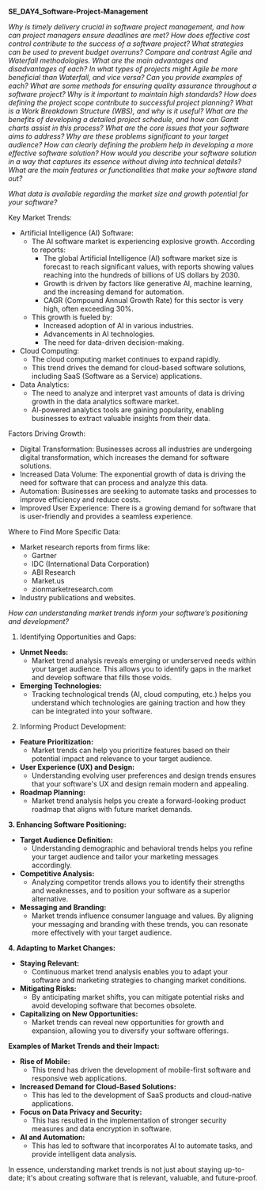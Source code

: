 **SE_DAY4_Software-Project-Management**

*Why is timely delivery crucial in software project management, and how can project managers ensure deadlines are met?*
*How does effective cost control contribute to the success of a software project? What strategies can be used to prevent budget overruns?*
*Compare and contrast Agile and Waterfall methodologies. What are the main advantages and disadvantages of each?*
*In what types of projects might Agile be more beneficial than Waterfall, and vice versa? Can you provide examples of each?*
*What are some methods for ensuring quality assurance throughout a software project? Why is it important to maintain high standards?*
*How does defining the project scope contribute to successful project planning? What is a Work Breakdown Structure (WBS), and why is it useful?*
*What are the benefits of developing a detailed project schedule, and how can Gantt charts assist in this process?*
*What are the core issues that your software aims to address? Why are these problems significant to your target audience?*
*How can clearly defining the problem help in developing a more effective software solution?*
*How would you describe your software solution in a way that captures its essence without diving into technical details?*
*What are the main features or functionalities that make your software stand out?*

*What data is available regarding the market size and growth potential for your software?*

Key Market Trends:

* Artificial Intelligence (AI) Software:
    * The AI software market is experiencing explosive growth. According to reports:
        * The global Artificial Intelligence (AI) software market size is forecast to reach significant values, with reports showing values reaching into the hundreds of billions of US dollars by 2030.
        * Growth is driven by factors like generative AI, machine learning, and the increasing demand for automation.
        * CAGR (Compound Annual Growth Rate) for this sector is very high, often exceeding 30%.
    * This growth is fueled by:
        * Increased adoption of AI in various industries.
        * Advancements in AI technologies.
        * The need for data-driven decision-making.
* Cloud Computing:
    * The cloud computing market continues to expand rapidly.
    * This trend drives the demand for cloud-based software solutions, including SaaS (Software as a Service) applications.
* Data Analytics:
    * The need to analyze and interpret vast amounts of data is driving growth in the data analytics software market.
    * AI-powered analytics tools are gaining popularity, enabling businesses to extract valuable insights from their data.

Factors Driving Growth:

* Digital Transformation: Businesses across all industries are undergoing digital transformation, which increases the demand for software solutions.
* Increased Data Volume: The exponential growth of data is driving the need for software that can process and analyze this data.
* Automation: Businesses are seeking to automate tasks and processes to improve efficiency and reduce costs.
* Improved User Experience: There is a growing demand for software that is user-friendly and provides a seamless experience.

Where to Find More Specific Data:

* Market research reports from firms like:
    * Gartner
    * IDC (International Data Corporation)
    * ABI Research
    * Market.us
    * zionmarketresearch.com
* Industry publications and websites.

*How can understanding market trends inform your software’s positioning and development?*
1. Identifying Opportunities and Gaps:

* **Unmet Needs:**
    * Market trend analysis reveals emerging or underserved needs within your target audience. This allows you to identify gaps in the market and develop software that fills those voids.
* **Emerging Technologies:**
    * Tracking technological trends (AI, cloud computing, etc.) helps you understand which technologies are gaining traction and how they can be integrated into your software.

2. Informing Product Development:

* **Feature Prioritization:**
    * Market trends can help you prioritize features based on their potential impact and relevance to your target audience.
* **User Experience (UX) and Design:**
    * Understanding evolving user preferences and design trends ensures that your software's UX and design remain modern and appealing.
* **Roadmap Planning:**
    * Market trend analysis helps you create a forward-looking product roadmap that aligns with future market demands.

**3. Enhancing Software Positioning:**

* **Target Audience Definition:**
    * Understanding demographic and behavioral trends helps you refine your target audience and tailor your marketing messages accordingly.
* **Competitive Analysis:**
    * Analyzing competitor trends allows you to identify their strengths and weaknesses, and to position your software as a superior alternative.
* **Messaging and Branding:**
    * Market trends influence consumer language and values. By aligning your messaging and branding with these trends, you can resonate more effectively with your target audience.

**4. Adapting to Market Changes:**

* **Staying Relevant:**
    * Continuous market trend analysis enables you to adapt your software and marketing strategies to changing market conditions.
* **Mitigating Risks:**
    * By anticipating market shifts, you can mitigate potential risks and avoid developing software that becomes obsolete.
* **Capitalizing on New Opportunities:**
    * Market trends can reveal new opportunities for growth and expansion, allowing you to diversify your software offerings.

**Examples of Market Trends and their Impact:**

* **Rise of Mobile:**
    * This trend has driven the development of mobile-first software and responsive web applications.
* **Increased Demand for Cloud-Based Solutions:**
    * This has led to the development of SaaS products and cloud-native applications.
* **Focus on Data Privacy and Security:**
    * This has resulted in the implementation of stronger security measures and data encryption in software.
* **AI and Automation:**
    * This has led to software that incorporates AI to automate tasks, and provide intelligent data analysis.

In essence, understanding market trends is not just about staying up-to-date; it's about creating software that is relevant, valuable, and future-proof.
